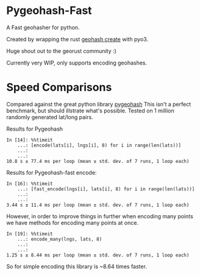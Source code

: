 # Pygeohash-Fast

A Fast geohasher for python.

Created by wrapping the rust [geohash create](https://docs.rs/crate/geohash/latest) with pyo3.

Huge shout out to the georust community :)

Currently very WIP, only supports encoding geohashes.

# Speed Comparisons
Compared against the great python library [pygeohash](https://github.com/wdm0006/pygeohash/blob/master/pygeohash/geohash.py)
This isn't a perfect benchmark, but should illstrate what's possible.
Tested on 1 million randomly generated lat/long pairs.

Results for Pygeohash
```
In [14]: %%timeit
    ...: [encode(lats[i], lngs[i], 8) for i in range(len(lats))]
    ...: 
    ...: 
10.8 s ± 77.4 ms per loop (mean ± std. dev. of 7 runs, 1 loop each)
```

Results for Pygeohash-fast encode:
```
In [16]: %%timeit
    ...: [fast_encode(lngs[i], lats[i], 8) for i in range(len(lats))]
    ...: 
    ...: 
3.44 s ± 11.4 ms per loop (mean ± std. dev. of 7 runs, 1 loop each)
```

However, in order to improve things in further when encoding many points we have methods for encoding many points at once.
```
In [19]: %%timeit
    ...: encode_many(lngs, lats, 8)
    ...: 
    ...: 
1.25 s ± 8.44 ms per loop (mean ± std. dev. of 7 runs, 1 loop each)
```

So for simple encoding this library is ~8.64 times faster.